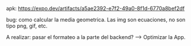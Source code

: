apk: https://expo.dev/artifacts/a5ae2392-e7f2-49a0-8f1d-6770a8bef2df

bug: como calcular la media geometrica. Las img son ecuaciones, no son tipo png, gif, etc.

A realizar: pasar el formateo a la parte del backend? --> Optimizar la App.
